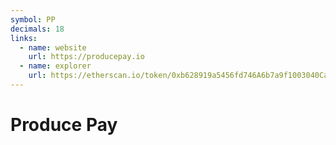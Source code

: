 ```yaml
---
symbol: PP
decimals: 18
links:
  - name: website
    url: https://producepay.io
  - name: explorer
    url: https://etherscan.io/token/0xb628919a5456fd746A6b7a9f1003040Ca63e6d45
---
```


# Produce Pay
